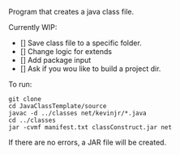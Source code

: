 Program that creates a java class file.

Currently WIP:
- [] Save class file to a specific folder.
- [] Change logic for extends
- [] Add package input
- [] Ask if you wou like to build a project dir.

To run:
```
git clone
cd JavaClassTemplate/source
javac -d ../classes net/kevinjr/*.java
cd ../classes
jar -cvmf manifest.txt classConstruct.jar net
```

If there are no errors, a JAR file will be created. 